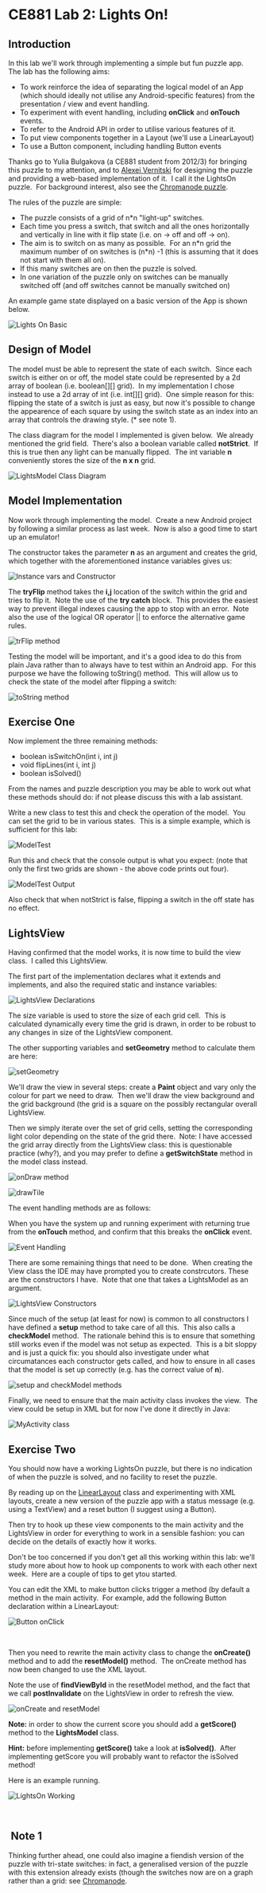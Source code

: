# CE881 Lab 2: Lights On!

## Introduction

In this lab we'll work through implementing a simple but fun puzzle
app.  The lab has the following aims:

-   To work reinforce the idea of separating the logical model of an App
    (which should ideally not utilise any Android-specific features)
    from the presentation / view and event handling.
-   To experiment with event handling, including **onClick** and
    **onTouch** events.
-   To refer to the Android API in order to utilise various features of
    it.
-   To put view components together in a Layout (we'll use a
    LinearLayout)
-   To use a Button component, including handling Button events

Thanks go to Yulia Bulgakova (a CE881 student from 2012/3) for bringing
this puzzle to my attention, and to [Alexei
Vernitski](http://www.essex.ac.uk/maths/staff/profile.aspx?ID=1275) for
designing the puzzle and providing a web-based implementation of it.  I
call it the LightsOn puzzle.  For background interest, also see the
[Chromanode puzzle](#Note%201).

The rules of the puzzle are simple:

-   The puzzle consists of a grid of n\*n "light-up" switches.
-   Each time you press a switch, that switch and all the ones
    horizontally and vertically in line with it flip state (i.e. on -\>
    off and off -\> on).
-   The aim is to switch on as many as possible.  For an n\*n grid the
    maximum number of on switches is (n\*n) -1 (this is assuming that it
    does not start with them all on). 
-   If this many switches are on then the puzzle is solved.
-   In one variation of the puzzle only on switches can be manually
    switched off (and off switches cannot be manually switched on)

An example game state displayed on a basic version of the App is shown
below.

![Lights On Basic](figures/LightsOnBasic.PNG)

## Design of Model

The model must be able to represent the state of each switch.  Since
each switch is either on or off, the model state could be represented by
a 2d array of boolean (i.e. boolean[][] grid).  In my implementation I
chose instead to use a 2d array of int (i.e. int[][] grid).  One simple
reason for this: flipping the state of a switch is just as easy, but now
it's possible to change the appearence of each square by using the
switch state as an index into an array that controls the drawing style.
(\* see note 1).

The class diagram for the model I implemented is given below.  We
already mentioned the grid field.  There's also a boolean variable
called **notStrict**.  If this is true then any light can be manually
flipped.  The int variable **n** conveniently stores the size of the **n
x n** grid.

![LightsModel Class Diagram](figures/LightsModelClassDiagram.PNG)

## Model Implementation

Now work through implementing the model.  Create a new Android project
by following a similar process as last week.  Now is also a good time to
start up an emulator!

The constructor takes the parameter **n** as an argument and creates the
grid, which together with the aforementioned instance variables gives
us:

![Instance vars and Constructor](img3.gif)

The **tryFlip** method takes the **i,j** location of the switch within
the grid and tries to flip it.  Note the use of the **try catch**
block.  This provides the easiest way to prevent illegal indexes causing
the app to stop with an error.  Note also the use of the logical OR
operator || to enforce the alternative game rules.

![trFlip method](img5.gif)

Testing the model will be important, and it's a good idea to do this
from plain Java rather than to always have to test within an Android
app.  For this purpose we have the following toString() method.  This
will allow us to check the state of the model after flipping a switch:

![toString method](img7.gif)

## Exercise One

Now implement the three remaining methods:

-   boolean isSwitchOn(int i, int j)
-   void flipLines(int i, int j)
-   boolean isSolved()

From the names and puzzle description you may be able to work out what
these methods should do: if not please discuss this with a lab
assistant.

Write a new class to test this and check the operation of the model. 
You can set the grid to be in various states.  This is a simple example,
which is sufficient for this lab:

![ModelTest](img9.gif)

Run this and check that the console output is what you expect: (note
that only the first two grids are shown - the above code prints out
four).

![ModelTest Output](imgB.gif)

Also check that when notStrict is false, flipping a switch in the off
state has no effect.

## LightsView

Having confirmed that the model works, it is now time to build the view
class.  I called this LightsView.

The first part of the implementation declares what it extends and
implements, and also the required static and instance variables:

![LightsView Declarations](img2.gif)

The size variable is used to store the size of each grid cell.  This is
calculated dynamically every time the grid is drawn, in order to be
robust to any changes in size of the LightsView component.

The other supporting variables and **setGeometry** method to calculate
them are here:

![setGeometry](imgF.gif)

We'll draw the view in several steps: create a **Paint** object and vary
only the colour for part we need to draw.  Then we'll draw the view
background and the grid background (the grid is a square on the possibly
rectangular overall LightsView.

Then we simply iterate over the set of grid cells, setting the
corresponding light color depending on the state of the grid there. 
Note: I have accessed the grid array directly from the LightsView class:
this is questionable practice (why?), and you may prefer to define a
**getSwitchState** method in the model class instead.

![onDraw method](img13.gif)

![drawTile](img15.gif)

The event handling methods are as follows:

When you have the system up and running experiment with returning true
from the **onTouch** method, and confirm that this breaks the
**onClick** event.

![Event Handling](img17.gif)

There are some remaining things that need to be done.  When creating the
View class the IDE may have prompted you to create constrcutors. These
are the constructors I have.  Note that one that takes a LightsModel as
an argument. 

![LightsView Constructors](img4.gif)

Since much of the setup (at least for now) is common to all constructors
I have defined a **setup** method to take care of all this.  This also
calls a **checkModel** method.  The rationale behind this is to ensure
that something still works even if the model was not setup as expected. 
This is a bit sloppy and is just a quick fix: you should also
investigate under what circumatances each constructor gets called, and
how to ensure in all cases that the model is set up correctly (e.g. has
the correct value of **n**).

![setup and checkModel methods](img14.gif)

Finally, we need to ensure that the main activity class invokes the
view.  The view could be setup in XML but for now I've done it directly
in Java: 

![MyActivity class](img16.gif)

## Exercise Two

You should now have a working LightsOn puzzle, but there is no
indication of when the puzzle is solved, and no facility to reset the
puzzle.

By reading up on the
[LinearLayout](http://developer.android.com/guide/topics/ui/layout/linear.html)
class and experimenting with XML layouts, create a new version of the
puzzle app with a status message (e.g. using a TextView) and a reset
button (I suggest using a Button).

Then try to hook up these view components to the main activity and the
LightsView in order for everything to work in a sensible fashion: you
can decide on the details of exactly how it works. 

Don't be too concerned if you don't get all this working within this
lab: we'll study more about how to hook up components to work with each
other next week.  Here are a couple of tips to get ytou started.

You can edit the XML to make button clicks trigger a method (by default
a method in the main activity.  For example, add the following Button
declaration within a LinearLayout:

![Button onClick](imgD1.gif)

 

Then you need to rewrite the main activity class to change the
**onCreate()** method and to add the **resetModel()** method.  The
onCreate method has now been changed to use the XML layout.

Note the use of **findViewById** in the resetModel method, and the fact
that we call **postInvalidate** on the LightsView in order to refresh
the view.

![onCreate and resetModel](imgB1.gif)

**Note:** in order to show the current score you should add a
**getScore()** method to the **LightsModel** class.

**Hint:** before implementing **getScore()** take a look at
**isSolved()**.  After implementing getScore you will probably want to
refactor the isSolved method!

Here is an example running.

![LightsOn Working](imgF.jpg)

 

##  Note 1

Thinking further ahead, one could also imagine a fiendish version of
the puzzle with tri-state switches: in fact, a generalised version of
the puzzle with this extension already exists (though the switches now
are on a graph rather than a grid: see
[Chromanode](http://www.cs.mun.ca/~davidc/chromanode/).

 

 


